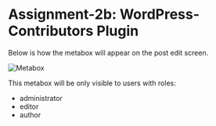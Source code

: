 Assignment-2b: WordPress-Contributors Plugin
===
Below is how the metabox will appear on the post edit screen.

![Metabox](https://lh4.googleusercontent.com/2oHd31Vka2ApBEKTwG5_fNvkwpf96Y6-SCtTqhFkLqR9vYFXV8vviSJmrsRSj4QKhNQvNxZXREyRKTg=w1309-h681-rw)

This metabox will be only visible to users with roles:
* administrator
* editor
* author